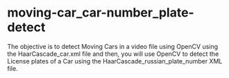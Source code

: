 # moving-car_car-number_plate-detect
The objective is to detect Moving Cars in a video file using OpenCV using the HaarCascade_car.xml file and then, you will use OpenCV to detect the License plates of a Car using the HaarCascade_russian_plate_number XML file.
